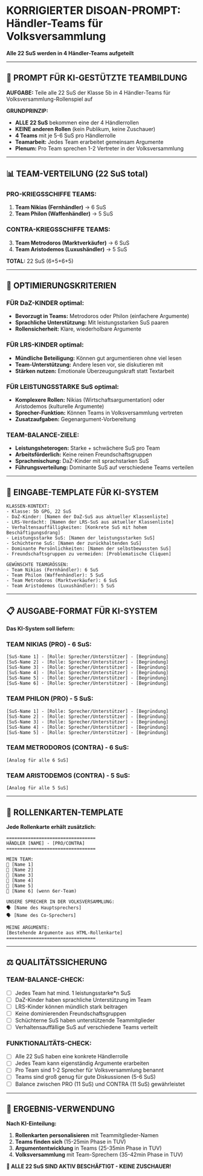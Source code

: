 # KORRIGIERTER DISOAN-PROMPT: Händler-Teams für Volksversammlung
**Alle 22 SuS werden in 4 Händler-Teams aufgeteilt**

---

## 🤖 PROMPT FÜR KI-GESTÜTZTE TEAMBILDUNG

**AUFGABE:** Teile alle 22 SuS der Klasse 5b in 4 Händler-Teams für Volksversammlung-Rollenspiel auf

**GRUNDPRINZIP:** 
- **ALLE 22 SuS** bekommen eine der 4 Händlerrollen
- **KEINE anderen Rollen** (kein Publikum, keine Zuschauer)
- **4 Teams** mit je 5-6 SuS pro Händlerrolle
- **Teamarbeit:** Jedes Team erarbeitet gemeinsam Argumente
- **Plenum:** Pro Team sprechen 1-2 Vertreter in der Volksversammlung

---

## 📊 TEAM-VERTEILUNG (22 SuS total)

### **PRO-KRIEGSSCHIFFE TEAMS:**
1. **Team Nikias (Fernhändler)** → 6 SuS
2. **Team Philon (Waffenhändler)** → 5 SuS

### **CONTRA-KRIEGSSCHIFFE TEAMS:**
3. **Team Metrodoros (Marktverkäufer)** → 6 SuS  
4. **Team Aristodemos (Luxushändler)** → 5 SuS

**TOTAL:** 22 SuS (6+5+6+5)

---

## 🎯 OPTIMIERUNGSKRITERIEN

### **FÜR DaZ-KINDER optimal:**
- **Bevorzugt in Teams:** Metrodoros oder Philon (einfachere Argumente)
- **Sprachliche Unterstützung:** Mit leistungsstarken SuS paaren
- **Rollensicherheit:** Klare, wiederholbare Argumente

### **FÜR LRS-KINDER optimal:**
- **Mündliche Beteiligung:** Können gut argumentieren ohne viel lesen
- **Team-Unterstützung:** Andere lesen vor, sie diskutieren mit
- **Stärken nutzen:** Emotionale Überzeugungskraft statt Textarbeit

### **FÜR LEISTUNGSSTARKE SuS optimal:**
- **Komplexere Rollen:** Nikias (Wirtschaftsargumentation) oder Aristodemos (kulturelle Argumente)
- **Sprecher-Funktion:** Können Teams in Volksversammlung vertreten
- **Zusatzaufgaben:** Gegenargument-Vorbereitung

### **TEAM-BALANCE-ZIELE:**
- **Leistungsheterogen:** Starke + schwächere SuS pro Team
- **Arbeitsförderlich:** Keine reinen Freundschaftsgruppen
- **Sprachmischung:** DaZ-Kinder mit sprachstarken SuS
- **Führungsverteilung:** Dominante SuS auf verschiedene Teams verteilen

---

## 🔄 EINGABE-TEMPLATE FÜR KI-SYSTEM

```
KLASSEN-KONTEXT:
- Klasse: 5b GPG, 22 SuS
- DaZ-Kinder: [Namen der DaZ-SuS aus aktueller Klassenliste]
- LRS-Verdacht: [Namen der LRS-SuS aus aktueller Klassenliste] 
- Verhaltensauffälligkeiten: [Konkrete SuS mit hohem Beschäftigungsdrang]
- Leistungsstarke SuS: [Namen der leistungsstarken SuS]
- Schüchterne SuS: [Namen der zurückhaltenden SuS]
- Dominante Persönlichkeiten: [Namen der selbstbewussten SuS]
- Freundschaftsgruppen zu vermeiden: [Problematische Cliquen]

GEWÜNSCHTE TEAMGRÖSSEN:
- Team Nikias (Fernhändler): 6 SuS
- Team Philon (Waffenhändler): 5 SuS  
- Team Metrodoros (Marktverkäufer): 6 SuS
- Team Aristodemos (Luxushändler): 5 SuS
```

---

## 📋 AUSGABE-FORMAT FÜR KI-SYSTEM

**Das KI-System soll liefern:**

### **TEAM NIKIAS (PRO) - 6 SuS:**
```
[SuS-Name 1] - [Rolle: Sprecher/Unterstützer] - [Begründung]
[SuS-Name 2] - [Rolle: Sprecher/Unterstützer] - [Begründung]
[SuS-Name 3] - [Rolle: Sprecher/Unterstützer] - [Begründung]
[SuS-Name 4] - [Rolle: Sprecher/Unterstützer] - [Begründung]
[SuS-Name 5] - [Rolle: Sprecher/Unterstützer] - [Begründung]
[SuS-Name 6] - [Rolle: Sprecher/Unterstützer] - [Begründung]
```

### **TEAM PHILON (PRO) - 5 SuS:**
```
[SuS-Name 1] - [Rolle: Sprecher/Unterstützer] - [Begründung]
[SuS-Name 2] - [Rolle: Sprecher/Unterstützer] - [Begründung]
[SuS-Name 3] - [Rolle: Sprecher/Unterstützer] - [Begründung]
[SuS-Name 4] - [Rolle: Sprecher/Unterstützer] - [Begründung]
[SuS-Name 5] - [Rolle: Sprecher/Unterstützer] - [Begründung]
```

### **TEAM METRODOROS (CONTRA) - 6 SuS:**
```
[Analog für alle 6 SuS]
```

### **TEAM ARISTODEMOS (CONTRA) - 5 SuS:**
```
[Analog für alle 5 SuS]
```

---

## 📝 ROLLENKARTEN-TEMPLATE

**Jede Rollenkarte erhält zusätzlich:**

```
=================================
HÄNDLER [NAME] - [PRO/CONTRA]
=================================

MEIN TEAM:
👥 [Name 1]
👥 [Name 2] 
👥 [Name 3]
👥 [Name 4]
👥 [Name 5]
👥 [Name 6] (wenn 6er-Team)

UNSERE SPRECHER IN DER VOLKSVERSAMMLUNG:
🗣️ [Name des Hauptsprechers]
🗣️ [Name des Co-Sprechers]

MEINE ARGUMENTE:
[Bestehende Argumente aus HTML-Rollenkarte]
=================================
```

---

## ⚖️ QUALITÄTSSICHERUNG

### **TEAM-BALANCE-CHECK:**
- [ ] Jedes Team hat mind. 1 leistungsstarke*n SuS
- [ ] DaZ-Kinder haben sprachliche Unterstützung im Team
- [ ] LRS-Kinder können mündlich stark beitragen
- [ ] Keine dominierenden Freundschaftsgruppen
- [ ] Schüchterne SuS haben unterstützende Teammitglieder
- [ ] Verhaltensauffällige SuS auf verschiedene Teams verteilt

### **FUNKTIONALITÄTS-CHECK:**
- [ ] Alle 22 SuS haben eine konkrete Händlerrolle
- [ ] Jedes Team kann eigenständig Argumente erarbeiten
- [ ] Pro Team sind 1-2 Sprecher für Volksversammlung benannt
- [ ] Teams sind groß genug für gute Diskussionen (5-6 SuS)
- [ ] Balance zwischen PRO (11 SuS) und CONTRA (11 SuS) gewährleistet

---

## 🎯 ERGEBNIS-VERWENDUNG

**Nach KI-Einteilung:**
1. **Rollenkarten personalisieren** mit Teammitglieder-Namen
2. **Teams finden sich** (15-25min Phase in TUV)
3. **Argumententwicklung** in Teams (25-35min Phase in TUV)
4. **Volksversammlung** mit Team-Sprechern (35-42min Phase in TUV)

**🚀 ALLE 22 SuS SIND AKTIV BESCHÄFTIGT - KEINE ZUSCHAUER!**

